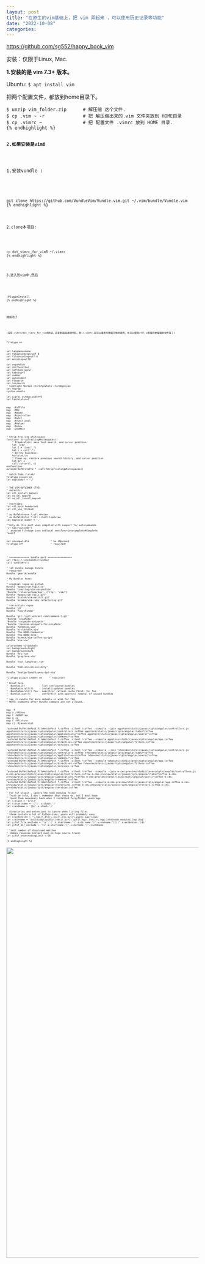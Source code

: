 ```yaml
---
layout: post
title: "在原生的vim基础上，把 vim 弄起来 ，可以使用历史记录等功能"
date: "2022-10-08"
categories: 
---
```

<p><a href="https://github.com/sg552/happy_book_vim">https://github.com/sg552/happy_book_vim</a></p>

<p>安装：仅限于Linux, Mac.</p>

<p dir="auto"><strong>1.安装的是 vim 7.3+ 版本。</strong></p>

<p dir="auto">Ubuntu: <code>$ apt install vim</code></p>

<p dir="auto">把两个配置文件，都放到home目录下。</p>

<div class="notranslate overflow-auto position-relative snippet-clipboard-content">
<pre>
<code>$ unzip vim_folder.zip      # 解压缩 这个文件.
$ cp .vim ~ -r              # 把 解压缩出来的.vim 文件夹放到 HOME目录
$ cp .vimrc ~               # 把 配置文件 .vimrc 放到 HOME 目录.
{% endhighlight %}

<p><strong>2.如果安装是vim8</strong></p>

<p dir="auto">1.安装vundle :</p>

<div class="notranslate overflow-auto position-relative snippet-clipboard-content">
<pre>
<code>git clone https://github.com/VundleVim/Vundle.vim.git ~/.vim/bundle/Vundle.vim
{% endhighlight %}
</div>

<p dir="auto">2.clone本项目:</p>

<div class="notranslate overflow-auto position-relative snippet-clipboard-content">
<pre>
<code>cp dot_vimrc_for_vim8 ~/.vimrc
{% endhighlight %}
</div>

<p dir="auto">3.进入到vim中,然后</p>

<div class="notranslate overflow-auto position-relative snippet-clipboard-content">
<pre>
<code>:PluginInstall
{% endhighlight %}
</div>

<p dir="auto">就成功了</p>

<p dir="auto"><code>(没有.vimrc/dot_vimrc_for_vim8的话，就复制粘贴这端代码，到~/.vimrc,就可以看到行数和字体的颜色，也可以使用ctrl e查看历史编辑的文件等了)</code></p>
<code>filetype on</code>

<pre>
<code>set langmenu=none
set fileencodings=utf-8
set fileencoding=utf-8
set encoding=utf8

set expandtab
set shiftwidth=2
set softtabstop=2
set tabstop=2
set number
set autoindent
set hlsearch
set incsearch
&quot; highlight Normal ctermfg=white ctermbg=cyan
set nowrap
syntax enable

let g:proj_window_width=5
set laststatus=2


map  :FufFile
map  :MRU
map  :Rmodel
map  :Rcontroller
map  :Runit
map  :Rfunctional
map  :Rhelper
map  :Rview
map  :ZoomWin


&quot; Strip trailing whitespace
function! StripTrailingWhitespaces()
    &quot; Preparation: save last search, and cursor position.
    let _s=@/
    let l = line(&quot;.&quot;)
    let c = col(&quot;.&quot;)
    &quot; Do the business:
    %s/\s\+$//e
    &quot; Clean up: restore previous search history, and cursor position
    let @/=_s
    call cursor(l, c)
endfunction
autocmd BufWritePre * :call StripTrailingWhitespaces()

&quot; match Todo /\s\+$/
filetype plugin on
let mapleader = &quot;,&quot;


&quot; THE VIM OUTLINER (TVO)
&quot; defaults:
let otl_install_menu=1
let no_otl_maps=0
let no_otl_insert_maps=0

&quot; overrides:
let otl_bold_headers=0
let otl_use_thlnk=0

&quot; au BufWinLeave *.otl mkview
&quot; au BufWinEnter *.otl silent loadview
let maplocalleader = &quot;,&quot;

&quot;&quot;Only do this part when compiled with support for autocommands.
&quot;if has(&quot;autocmd&quot;)
&quot;  autocmd Filetype java setlocal omnifunc=javacomplete#Complete
&quot;endif


set nocompatible               &quot; be iMproved
filetype off                   &quot; required!




&quot; ============== Vundle part =================
set rtp+=~/.vim/bundle/vundle/
call vundle#rc()

&quot; let Vundle manage Vundle
&quot; required!
Bundle &#39;gmarik/vundle&#39;

&quot; My Bundles here:
&quot;
&quot; original repos on github
Bundle &#39;tpope/vim-fugitive&#39;
Bundle &#39;Lokaltog/vim-easymotion&#39;
&quot;Bundle &#39;rstacruz/sparkup&#39;, {&#39;rtp&#39;: &#39;vim/&#39;}
Bundle &#39;tpope/vim-rails.git&#39;
Bundle &#39;tsaleh/vim-matchit.git&#39;
Bundle &#39;ecomba/vim-ruby-refactoring.git&#39;

&quot; vim-scripts repos
Bundle &#39;L9&#39;
Bundle &#39;FuzzyFinder&#39;

Bundle &#39;git://git.wincent.com/command-t.git&#39;
&quot;Bundle &#39;snipMate&#39;
&quot;Bundle &#39;snipmate-snippets&#39;
&quot;Bundle &#39;Jasmine-snippets-for-snipMate&#39;
Bundle &#39;YankRing.vim&#39;
Bundle &#39;vividchalk.vim&#39;
Bundle &#39;The-NERD-Commenter&#39;
Bundle &#39;The-NERD-tree&#39;
Bundle &#39;kchmck/vim-coffee-script&#39;
Bundle &#39;vim-vue&#39;

colorscheme vividchalk
set background=light
set background=dark
Bundle &#39;mru.vim&#39;
Bundle &#39;greplace.vim&#39;

Bundle &#39;rust-lang/rust.vim&#39;

Bundle &#39;tomlion/vim-solidity&#39;

Bundle &#39;leafgarland/typescript-vim&#39;

filetype plugin indent on     &quot; required!
&quot;
&quot; Brief help
&quot; :BundleList          - list configured bundles
&quot; :BundleInstall(!)    - install(update) bundles
&quot; :BundleSearch(!) foo - search(or refresh cache first) for foo
&quot; :BundleClean(!)      - confirm(or auto-approve) removal of unused bundles
&quot;
&quot; see :h vundle for more details or wiki for FAQ
&quot; NOTE: comments after Bundle command are not allowed..


map  f
map a :YRShow
map t :NERDTree
map q :q
map f :Rfixture
map rj :Rjavascript

&quot;autocmd BufWritePost,FileWritePost *.coffee :silent !coffee --compile --join appstore/static/javascripts/angular/controllers.js appstore/static/javascripts/angular/controllers.coffee appstore/static/javascripts/angular/tabs/*coffee appstore/static/javascripts/angular/applications/*coffee appstore/static/javascripts/angular/users/*coffee appstore/static/javascripts/angular/commons/*coffee
&quot;autocmd BufWritePost,FileWritePost *.coffee :silent !coffee --compile appstore/static/javascripts/angular/app.coffee appstore/static/javascripts/angular/directives.coffee appstore/static/javascripts/angular/filters.coffee appstore/static/javascripts/angular/services.coffee

&quot;autocmd BufWritePost,FileWritePost *.coffee :silent !coffee --compile --join tvboxcms/static/javascripts/angular/controllers.js tvboxcms/static/javascripts/angular/controllers.coffee tvboxcms/static/javascripts/angular/tabs/*coffee tvboxcms/static/javascripts/angular/applications/*coffee tvboxcms/static/javascripts/angular/users/*coffee tvboxcms/static/javascripts/angular/commons/*coffee
&quot;autocmd BufWritePost,FileWritePost *.coffee :silent !coffee --compile tvboxcms/static/javascripts/angular/app.coffee tvboxcms/static/javascripts/angular/directives.coffee tvboxcms/static/javascripts/angular/filters.coffee tvboxcms/static/javascripts/angular/services.coffee

&quot;autocmd BufWritePost,FileWritePost *.coffee :silent !coffee --compile --join m-cms-preview/static/javascripts/angular/controllers.js m-cms-preview/static/javascripts/angular/controllers.coffee m-cms-preview/static/javascripts/angular/tabs/*coffee m-cms-preview/static/javascripts/angular/applications/*coffee m-cms-preview/static/javascripts/angular/users/*coffee m-cms-preview/static/javascripts/angular/commons/*coffee
&quot;autocmd BufWritePost,FileWritePost *.coffee :silent !coffee --compile m-cms-preview/static/javascripts/angular/app.coffee m-cms-preview/static/javascripts/angular/directives.coffee m-cms-preview/static/javascripts/angular/filters.coffee m-cms-preview/static/javascripts/angular/services.coffee
&quot;
&quot; For fuf plugin , ignore the node_modules folder
&quot; Truth be told, I don&#39;t remember what these do, but I must have
&quot; found them necessary back when I installed fuzzyfinder years ago
let s:slash = &#39;[/\\]&#39;
let s:startname = &#39;(^|&#39;.s:slash.&#39;)&#39;
let s:endname = &#39;($|&#39;.s:slash.&#39;)&#39;

&quot; directories and extensions to ignore when listing files
&quot; these contain a lot of Python-isms, yours will probably vary
let s:extension = &#39;\.bak|\.dll|\.exe|\.o|\.pyc|\.pyo|\.swp|\.swo&#39;
let s:dirname = &#39;build|deploy|dist|vms|\.bzr|\.git|\.hg|\.svn|.+\.egg-info|node_modules|logs|log&#39;
let g:fuf_file_exclude = &#39;\v&#39;.&#39;(&#39;.s:startname.&#39;(&#39;.s:dirname.&#39;)&#39;.s:endname.&#39;)|((&#39;.s:extension.&#39;)$)&#39;
let g:fuf_dir_exclude = &#39;\v&#39;.s:startname.&#39;(&#39;.s:dirname.&#39;)&#39;.s:endname

&quot; limit number of displayed matches
&quot; (makes response instant even on huge source trees)
let g:fuf_enumeratingLimit = 60

{% endhighlight %}

<p dir="auto"><code><code><code><code><img src="/uploads/ckeditor/pictures/676/image-20221102164105-1.png" style="height:1074px; width:1004px" /></code></code></code></code></p>
</div>

